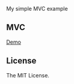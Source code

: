 My simple MVC example

## MVC

<a href="https://fanaticys.github.io/mvc/">Demo</a>

## License

The MIT License.